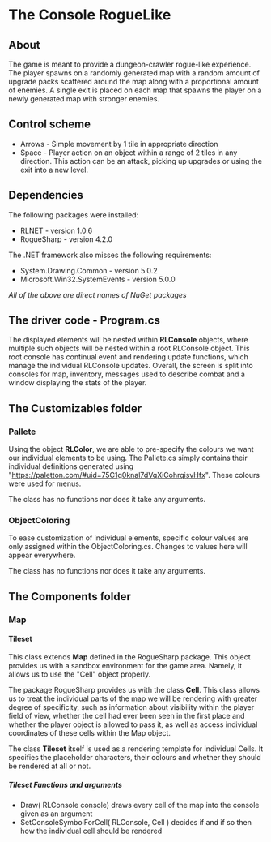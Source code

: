# The Console RogueLike
## About

The game is meant to provide a dungeon-crawler rogue-like experience. The player spawns on a randomly generated map with a random amount of upgrade packs scattered around the map along with a proportional amount of enemies. A single exit is placed on each map that spawns the player on a newly generated map with stronger enemies.

## Control scheme

 - Arrows - Simple movement by 1 tile in appropriate direction
 - Space - Player action on an object within a range of 2 tiles in any direction. This action can be an attack, picking up upgrades or using the exit into a new level.

## Dependencies
The following packages were installed:
 - RLNET - version 1.0.6
 - RogueSharp - version 4.2.0

The .NET framework also misses the following requirements:
 - System.Drawing.Common - version 5.0.2
 - Microsoft.Win32.SystemEvents - version 5.0.0

_All of the above are direct names of NuGet packages_

## The driver code - Program.cs

The displayed elements will be nested within **RLConsole** objects, where multiple such objects will be nested within a root RLConsole object. This root console has continual event and rendering update functions, which manage the individual RLConsole updates. Overall, the screen is split into consoles for map, inventory, messages used to describe combat and a window displaying the stats of the player.

## The Customizables folder
### Pallete

Using the object **RLColor**, we are able to pre-specify the colours we want our individual elements to be using. The Pallete.cs simply contains their individual definitions generated using "https://paletton.com/#uid=75C1g0knal7dVqXiCohrqisvHfx". These colours were used for menus.

The class has no functions nor does it take any arguments.

### ObjectColoring

To ease customization of individual elements, specific colour values are only assigned within the ObjectColoring.cs. Changes to values here will appear everywhere.

The class has no functions nor does it take any arguments.

## The Components folder
### Map
#### Tileset

This class extends **Map** defined in the RogueSharp package. This object provides us with a sandbox environment for the game area. Namely, it allows us to use the "Cell" object properly.

The package RogueSharp provides us with the class **Cell**. This class allows us to treat the individual parts of the map we will be rendering with greater degree of specificity, such as information about visibility within the player field of view, whether the cell had ever been seen in the first place and whether the player object is allowed to pass it, as well as access individual coordinates of these cells within the Map object.

The class **Tileset** itself is used as a rendering template for individual Cells. It specifies the placeholder characters, their colours and whether they should be rendered at all or not.

##### Tileset Functions and arguments

- Draw( RLConsole console) draws every cell of the map into the console given as an argument
- SetConsoleSymbolForCell( RLConsole, Cell ) decides if and if so then how the individual cell should be rendered
